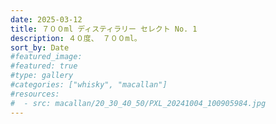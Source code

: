 ```yaml
---
date: 2025-03-12
title: ７００ml ディスティラリー セレクト No. 1
description: ４０度、 ７００ml。
sort_by: Date
#featured_image: 
#featured: true
#type: gallery
#categories: ["whisky", "macallan"]
#resources:
#  - src: macallan/20_30_40_50/PXL_20241004_100905984.jpg
---
```

